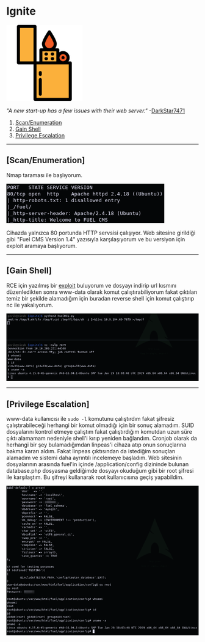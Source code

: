# Ignite

[<img src=".Images/ignite.png" height="199">](https://tryhackme.com/room/ignite)

*"A new start-up has a few issues with their web server."* -[DarkStar7471](https://tryhackme.com/p/DarkStar7471)

1. [Scan/Enumeration](#scan/enumeration)
2. [Gain Shell](#gain-shell)
3. [Privilege Escalation](#privilege-escalation)

******

## [Scan/Enumeration]

Nmap taraması ile başlıyorum.

![ignite-1](.Images/ignite-1.png)

Cihazda yalnızca 80 portunda HTTP servsisi çalışıyor. Web sitesine girildiği gibi "Fuel CMS Version 1.4" yazısıyla karşılaşıyorum ve bu versiyon için exploit aramaya başlıyorum. 

******

## [Gain Shell]

RCE için yazılmış bir [exploit](https://www.exploit-db.com/exploits/47138) buluyorum ve dosyayı indirip url kısmını düzenledikten sonra www-data olarak komut çalıştırabiliyorum fakat çıktıları temiz bir şekilde alamadığım için buradan reverse shell için komut çalıştırıp nc ile yakalıyorum.

![ignite-2](.Images/ignite-2.png)

******

## [Privilege Escalation]

www-data kullanıcısı ile `sudo -l` komutunu çalıştırdım fakat şifresiz çalıştırabileceği herhangi bir komut olmadığı için bir sonuç alamadım. SUID dosyalarını kontrol etmeye çalıştım fakat çalıştırdığım komutdan uzun süre çıktı alamamam nedeniyle shell'i kırıp yeniden bağlandım. Cronjob olarak da herhangi bir şey bulamadığımdan linpeas'i cihaza atıp onun sonuçlarına bakma kararı aldım. Fakat linpeas çıktısından da istediğim sonuçları alamadım ve sistemi daha ayrıntılı incelemeye başladım. Web sitesinin dosyalarının arasında fuel'in içinde /application/config dizininde bulunan database.php dosyasına geldiğimde dosyayı okuduğum gibi bir root şifresi ile karşılaştım. Bu şifreyi kullanarak root kullanıcısına geçiş yapabildim.

![ignite-3](.Images/ignite-3.png)
